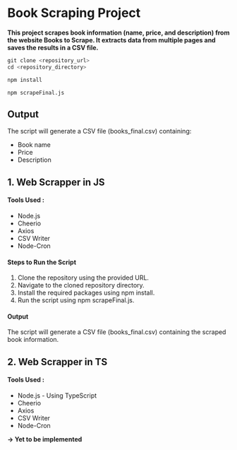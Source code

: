 # Book Scraping Project
**This project scrapes book information (name, price, and description) from the website Books to Scrape. It extracts data from multiple pages and saves the results in a CSV file.**

```javascript
git clone <repository_url>
cd <repository_directory>

npm install
```
```
npm scrapeFinal.js
```
## Output
The script will generate a CSV file (books_final.csv) containing:
- Book name
- Price
- Description



## 1. Web Scrapper in JS
#### Tools Used : 
- Node.js
- Cheerio
- Axios
- CSV Writer
- Node-Cron
#### Steps to Run the Script
1. Clone the repository using the provided URL.
2. Navigate to the cloned repository directory.
3. Install the required packages using npm install.
4. Run the script using npm scrapeFinal.js.
#### Output
The script will generate a CSV file (books_final.csv) containing the scraped book information.


## 2. Web Scrapper in TS
#### Tools Used :
- Node.js - Using TypeScript
- Cheerio
- Axios
- CSV Writer
- Node-Cron


**->  Yet to be implemented**